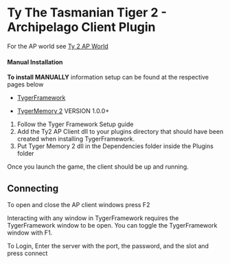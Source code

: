 # Ty The Tasmanian Tiger 2 - Archipelago Client Plugin

For the AP world see [Ty 2 AP World](https://github.com/FyreDay/Archipelago-TyTheTasmanianTiger2/releases/latest)

#### Manual Installation

**To install MANUALLY** information setup can be found at the respective pages below

- [TygerFramework](https://github.com/ElusiveFluffy/TygerFramework/releases/latest)

- [TygerMemory 2](https://github.com/FyreDay/TygerMemory2) VERSION 1.0.0+

1. Follow the Tyger Framework Setup guide
2. Add the Ty2 AP Client dll to your plugins directory that should have been created when installing TygerFramework.
3. Put Tyger Memory 2 dll in the Dependencies folder inside the Plugins folder

Once you launch the game, the client should be up and running.

## Connecting

To open and close the AP client windows press F2

Interacting with any window in TygerFramework requires the TygerFramework window to be open. You can toggle the TygerFramework window with F1.

To Login, Enter the server with the port, the password, and the slot and press connect
